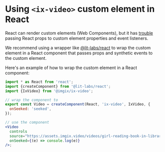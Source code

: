 # Using `<ix-video>` custom element in React

React can render custom elements (Web Components), but it has [trouble](https://custom-elements-everywhere.com/#react) passing React props to custom element properties and event listeners.

We recommend using a wrapper like [@lit-labs/react](https://github.com/lit/lit/tree/main/packages/labs/react#readme) to wrap the custom element in a React component that passes props and synthetic events to the custom element.

Here's an example of how to wrap the custom element in a React component:

```jsx
import * as React from 'react';
import {createComponent} from '@lit-labs/react';
import {IxVideo} from '@imgix/ix-video';

// wrap the component to
export const Video = createComponent(React, 'ix-video', IxVideo, {
  onSeeked: 'seeked',
});

// use the component
<Video
  controls
  source="https://assets.imgix.video/videos/girl-reading-book-in-library.mp4"
  onSeeked={(e) => console.log(e)}
/>;
```
